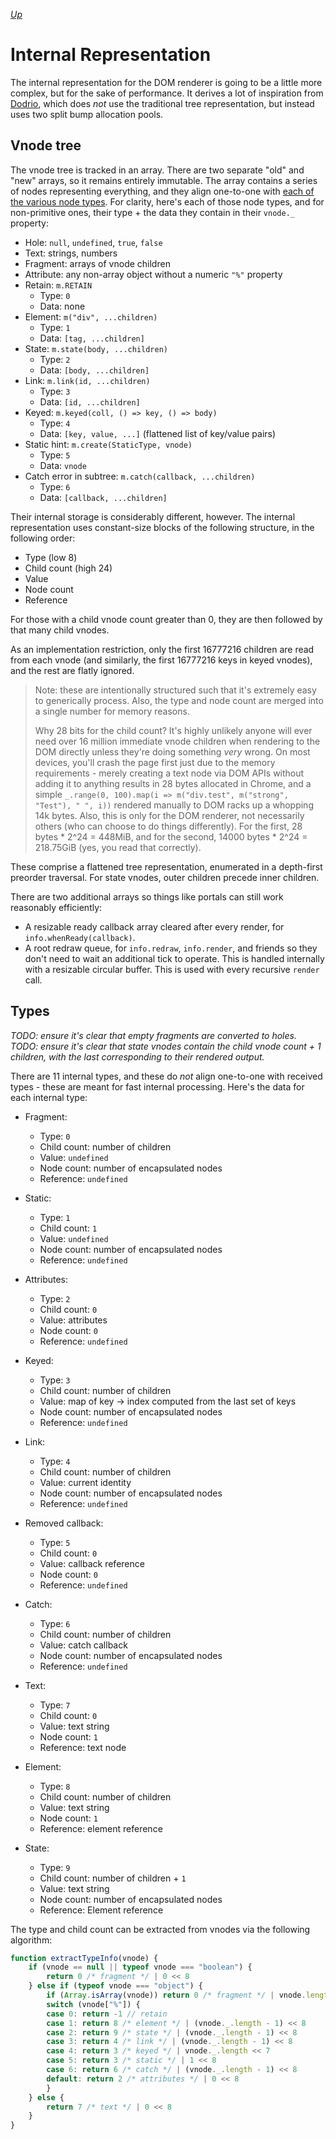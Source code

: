 [*Up*](./README.md)

# Internal Representation

The internal representation for the DOM renderer is going to be a little more complex, but for the sake of performance. It derives a lot of inspiration from [Dodrio](https://github.com/fitzgen/dodrio), which does *not* use the traditional tree representation, but instead uses two split bump allocation pools.

## Vnode tree

The vnode tree is tracked in an array. There are two separate "old" and "new" arrays, so it remains entirely immutable. The array contains a series of nodes representing everything, and they align one-to-one with [each of the various node types](../vnodes.md#low-level). For clarity, here's each of those node types, and for non-primitive ones, their type + the data they contain in their `vnode._` property:

- Hole: `null`, `undefined`, `true`, `false`
- Text: strings, numbers
- Fragment: arrays of vnode children
- Attribute: any non-array object without a numeric `"%"` property
- Retain: `m.RETAIN`
    - Type: `0`
    - Data: none
- Element: `m("div", ...children)`
    - Type: `1`
    - Data: `[tag, ...children]`
- State: `m.state(body, ...children)`
    - Type: `2`
    - Data: `[body, ...children]`
- Link: `m.link(id, ...children)`
    - Type: `3`
    - Data: `[id, ...children]`
- Keyed: `m.keyed(coll, () => key, () => body)`
    - Type: `4`
    - Data: `[key, value, ...]` (flattened list of key/value pairs)
- Static hint: `m.create(StaticType, vnode)`
    - Type: `5`
    - Data: `vnode`
- Catch error in subtree: `m.catch(callback, ...children)`
    - Type: `6`
    - Data: `[callback, ...children]`

Their internal storage is considerably different, however. The internal representation uses constant-size blocks of the following structure, in the following order:

- Type (low 8)
- Child count (high 24)
- Value
- Node count
- Reference

For those with a child vnode count greater than 0, they are then followed by that many child vnodes.

As an implementation restriction, only the first 16777216 children are read from each vnode (and similarly, the first 16777216 keys in keyed vnodes), and the rest are flatly ignored.

> Note: these are intentionally structured such that it's extremely easy to generically process. Also, the type and node count are merged into a single number for memory reasons.
>
> Why 28 bits for the child count? It's highly unlikely anyone will ever need over 16 million immediate vnode children when rendering to the DOM directly unless they're doing something *very* wrong. On most devices, you'll crash the page first just due to the memory requirements - merely creating a text node via DOM APIs without adding it to anything results in 28 bytes allocated in Chrome, and a simple `_.range(0, 100).map(i => m("div.test", m("strong", "Test"), " ", i))` rendered manually to DOM racks up a whopping 14k bytes. Also, this is only for the DOM renderer, not necessarily others (who can choose to do things differently). For the first, 28 bytes \* 2^24 = 448MiB, and for the second, 14000 bytes \* 2^24 = 218.75GiB (yes, you read that correctly).

These comprise a flattened tree representation, enumerated in a depth-first preorder traversal. For state vnodes, outer children precede inner children.

There are two additional arrays so things like portals can still work reasonably efficiently:

- A resizable ready callback array cleared after every render, for `info.whenReady(callback)`.
- A root redraw queue, for `info.redraw`, `info.render`, and friends so they don't need to wait an additional tick to operate. This is handled internally with a resizable circular buffer. This is used with every recursive `render` call.

## Types

*TODO: ensure it's clear that empty fragments are converted to holes.*
*TODO: ensure it's clear that state vnodes contain the child vnode count + 1 children, with the last corresponding to their rendered output.*

There are 11 internal types, and these do *not* align one-to-one with received types - these are meant for fast internal processing. Here's the data for each internal type:

- Fragment:
    - Type: `0`
    - Child count: number of children
    - Value: `undefined`
    - Node count: number of encapsulated nodes
    - Reference: `undefined`

- Static:
    - Type: `1`
    - Child count: `1`
    - Value: `undefined`
    - Node count: number of encapsulated nodes
    - Reference: `undefined`

- Attributes:
    - Type: `2`
    - Child count: `0`
    - Value: attributes
    - Node count: `0`
    - Reference: `undefined`

- Keyed:
    - Type: `3`
    - Child count: number of children
    - Value: map of key -> index computed from the last set of keys
    - Node count: number of encapsulated nodes
    - Reference: `undefined`

- Link:
    - Type: `4`
    - Child count: number of children
    - Value: current identity
    - Node count: number of encapsulated nodes
    - Reference: `undefined`

- Removed callback:
    - Type: `5`
    - Child count: `0`
    - Value: callback reference
    - Node count: `0`
    - Reference: `undefined`

- Catch:
    - Type: `6`
    - Child count: number of children
    - Value: catch callback
    - Node count: number of encapsulated nodes
    - Reference: `undefined`

- Text:
    - Type: `7`
    - Child count: `0`
    - Value: text string
    - Node count: `1`
    - Reference: text node

- Element:
    - Type: `8`
    - Child count: number of children
    - Value: text string
    - Node count: `1`
    - Reference: element reference

- State:
    - Type: `9`
    - Child count: number of children + `1`
    - Value: text string
    - Node count: number of encapsulated nodes
    - Reference: Element reference

The type and child count can be extracted from vnodes via the following algorithm:

```js
function extractTypeInfo(vnode) {
    if (vnode == null || typeof vnode === "boolean") {
        return 0 /* fragment */ | 0 << 8
    } else if (typeof vnode === "object") {
        if (Array.isArray(vnode)) return 0 /* fragment */ | vnode.length << 8
        switch (vnode["%"]) {
        case 0: return -1 // retain
        case 1: return 8 /* element */ | (vnode._.length - 1) << 8
        case 2: return 9 /* state */ | (vnode._.length - 1) << 8
        case 3: return 4 /* link */ | (vnode._.length - 1) << 8
        case 4: return 3 /* keyed */ | vnode._.length << 7
        case 5: return 3 /* static */ | 1 << 8
        case 6: return 6 /* catch */ | (vnode._.length - 1) << 8
        default: return 2 /* attributes */ | 0 << 8
        }
    } else {
        return 7 /* text */ | 0 << 8
    }
}
```
